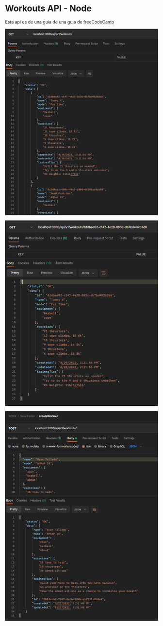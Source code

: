 # Workouts API - Node
Esta api es de una guia de una guia de [freeCodeCamp](https://www.freecodecamp.org/news/rest-api-design-best-practices-build-a-rest-api/)

![Get Workouts](src/img/allWorkouts.png)

![Get Workout](src/img/workout.png)

![Create Workout](src/img/createWorkout.png)

